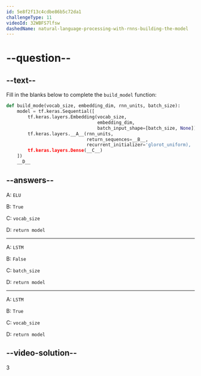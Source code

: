 ```yaml
---
id: 5e8f2f13c4cdbe86b5c72da1
challengeType: 11
videoId: 32WBFS7lfsw
dashedName: natural-language-processing-with-rnns-building-the-model
---
```


# --question--

## --text--

Fill in the blanks below to complete the `build_model` function:

```py
def build_mode(vocab_size, embedding_dim, rnn_units, batch_size):
    model = tf.keras.Sequential([
        tf.keras.layers.Embedding(vocab_size,
                                  embedding_dim,
                                  batch_input_shape=[batch_size, None]),
        tf.keras.layers.__A__(rnn_units,
                              return_sequences=__B__,
                              recurrent_initializer='glorot_uniform),
        tf.keras.layers.Dense(__C__)
    ])
    __D__
```

## --answers--

A: `ELU`

B: `True`

C: `vocab_size`

D: `return model`

---

A: `LSTM`

B: `False`

C: `batch_size`

D: `return model`

---

A: `LSTM`

B: `True`

C: `vocab_size`

D: `return model`

## --video-solution--

3

